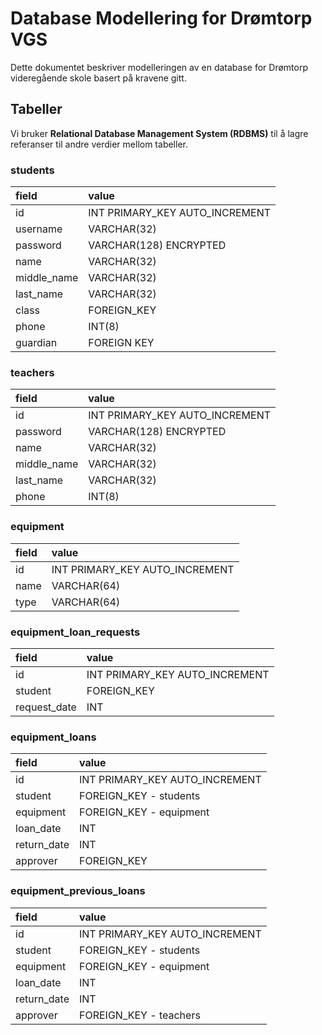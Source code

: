 # Database Modellering for Drømtorp VGS

Dette dokumentet beskriver modelleringen av en database for Drømtorp videregående skole basert på kravene gitt.

## Tabeller

Vi bruker **Relational Database Management System (RDBMS)** til å lagre referanser til andre verdier mellom tabeller.



### students
| field       | value                                  |
| :---------- | :------------------------------------- |
| id          | INT PRIMARY_KEY AUTO_INCREMENT |
| username    | VARCHAR(32)                        |
| password    | VARCHAR(128) ENCRYPTED           |
| name        | VARCHAR(32)                        |
| middle_name | VARCHAR(32)                        |
| last_name   | VARCHAR(32)                        |
| class       | FOREIGN_KEY                        |
| phone       | INT(8)                             |
| guardian    | FOREIGN KEY                        |



### teachers

| field       | value                                  |
| :---------- | :------------------------------------- |
| id          | INT PRIMARY_KEY AUTO_INCREMENT |
| password    | VARCHAR(128) ENCRYPTED           |
| name        | VARCHAR(32)                        |
| middle_name | VARCHAR(32)                        |
| last_name   | VARCHAR(32)                        |
| phone       | INT(8)                             |



### equipment

| field | value                                  |
| :---- | :------------------------------------- |
| id    | INT PRIMARY_KEY AUTO_INCREMENT |
| name  | VARCHAR(64)                        |
| type  | VARCHAR(64)                        |



### equipment_loan_requests

| field        | value                                  |
| :----------- | :------------------------------------- |
| id           | INT PRIMARY_KEY AUTO_INCREMENT |
| student      | FOREIGN_KEY                        |
| request_date | INT                                |



### equipment_loans

| field       | value                                  |
| :---------- | :------------------------------------- |
| id          | INT PRIMARY_KEY AUTO_INCREMENT |
| student     | FOREIGN_KEY - students             |
| equipment   | FOREIGN_KEY - equipment            |
| loan_date   | INT                                |
| return_date | INT                                |
| approver    | FOREIGN_KEY                        |



### equipment_previous_loans

| field       | value                                  |
| :---------- | :------------------------------------- |
| id          | INT PRIMARY_KEY AUTO_INCREMENT |
| student     | FOREIGN_KEY - students             |
| equipment   | FOREIGN_KEY - equipment            |
| loan_date   | INT                                |
| return_date | INT                                |
| approver    | FOREIGN_KEY - teachers             |